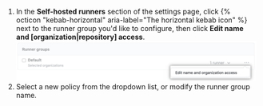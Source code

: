 1. In the **Self-hosted runners** section of the settings page, click {% octicon "kebab-horizontal" aria-label="The horizontal kebab icon" %} next to the runner group you'd like to configure, then click **Edit name and [organization|repository] access**. ![リポジトリの権限の管理](/assets/images/help/settings/actions-runner-manage-permissions.png)
1. Select a new policy from the dropdown list, or modify the runner group name.